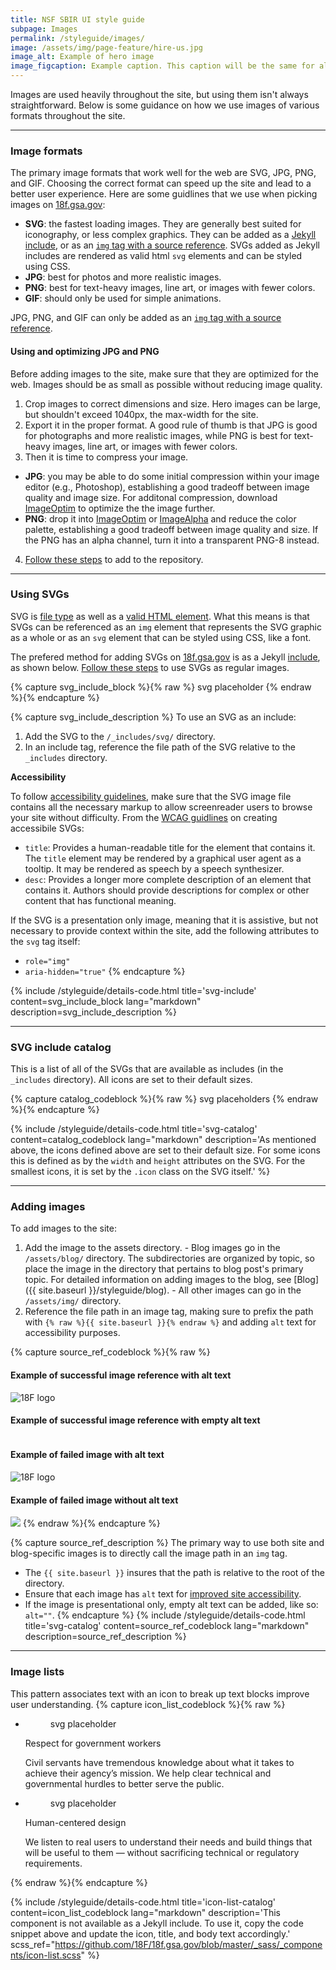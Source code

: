 ```yaml
---
title: NSF SBIR UI style guide
subpage: Images
permalink: /styleguide/images/
image: /assets/img/page-feature/hire-us.jpg
image_alt: Example of hero image
image_figcaption: Example caption. This caption will be the same for all pages that have image_figcaption specified in their front matter.
---
```




Images are used heavily throughout the site, but using them isn't always straightforward. Below is some guidance on how we use images of various formats throughout the site.

---

### Image formats

The primary image formats that work well for the web are SVG, JPG, PNG, and GIF. Choosing the correct format can speed up the site and lead to a better user experience. Here are some guidlines that we use when picking images on [18f.gsa.gov](https://18f.gsa.gov):

* **SVG**: the fastest loading images. They are generally best suited for iconography, or less complex graphics. They can be added as a [Jekyll include](#svg-includes), or as an [`img` tag with a source reference](#adding-images). SVGs added as Jekyll includes are rendered as valid html `svg` elements and can be styled using CSS.
* **JPG**: best for photos and more realistic images.
* **PNG**: best for text-heavy images, line art, or images with fewer colors.
* **GIF**: should only be used for simple animations.

JPG, PNG, and GIF can only be added as an [`img` tag with a source reference](#adding-images).

#### Using and optimizing JPG and PNG

Before adding images to the site, make sure that they are optimized for the web. Images should be as small as possible without reducing image quality.

1. Crop images to correct dimensions and size. Hero images can be large, but shouldn't exceed 1040px, the max-width for the site.
2. Export it in the proper format. A good rule of thumb is that JPG is good for photographs and more realistic images, while PNG is best for text-heavy images, line art, or images with fewer colors.
3. Then it is time to compress your image.
  - **JPG**: you may be able to do some initial compression within your image editor (e.g., Photoshop), establishing a good tradeoff between image quality and image size. For additonal compression, download [ImageOptim](https://imageoptim.com) to optimize the the image further.
  - **PNG**: drop it into [ImageOptim](https://imageoptim.com) or [ImageAlpha](https://pngmini.com/) and reduce the color palette, establishing a good tradeoff between image quality and size. If the PNG has an alpha channel, turn it into a transparent PNG-8 instead.
4. [Follow these steps](#adding-images) to add to the repository.

---

### Using SVGs

SVG is [file type](https://en.wikipedia.org/wiki/Scalable_Vector_Graphics) as well as a [valid HTML element](https://www.w3schools.com/html/html5_svg.asp). What this means is that SVGs can be referenced as an `img` element that represents the SVG graphic as a whole or as an `svg` element that can be styled using CSS, like a font.

The prefered method for adding SVGs on [18f.gsa.gov](https://18f.gsa.gov) is as a Jekyll [include](https://jekyllrb.com/docs/includes/), as shown below. [Follow these steps](#adding-images) to use SVGs as regular images.

{% capture svg_include_block %}{% raw %}
  svg placeholder
{% endraw %}{% endcapture %}

{% capture svg_include_description %}
  To use an SVG as an include:
  1. Add the SVG to the `/_includes/svg/` directory.
  2. In an include tag, reference the file path of the SVG relative to the `_includes` directory.

  **Accessibility**

  To follow [accessibility guidelines](https://guides.18f.gov/accessibility/), make sure that the SVG image file contains all the necessary markup to allow screenreader users to browse your site without difficulty. From the [WCAG guidlines](https://www.w3.org/TR/SVG-access/#Equivalent) on creating accessibile SVGs:

  * `title`: Provides a human-readable title for the element that contains it. The `title` element may be rendered by a graphical user agent as a tooltip. It may be rendered as speech by a speech synthesizer.
  * `desc`: Provides a longer more complete description of an element that contains it. Authors should provide descriptions for complex or other content that has functional meaning.

  If the SVG is a presentation only image, meaning that it is assistive, but not necessary to provide context within the site, add the following attributes to the `svg` tag itself:

  * `role="img"`
  * `aria-hidden="true"`
{% endcapture %}

{% include /styleguide/details-code.html
   title='svg-include'
   content=svg_include_block
   lang="markdown"
   description=svg_include_description
%}

---

### SVG include catalog

This is a list of all of the SVGs that are available as includes (in the `_includes` directory). All icons are set to their default sizes.

{% capture catalog_codeblock %}{% raw %}
svg placeholders
{% endraw %}{% endcapture %}


{% include /styleguide/details-code.html
   title='svg-catalog'
   content=catalog_codeblock
   lang="markdown"
   description='As mentioned above, the icons defined above are set to their default size. For some icons this is defined as by the `width` and `height` attributes on the SVG. For the smallest icons, it is set by the `.icon` class on the SVG itself.'
%}

---

### Adding images

To add images to the site:
  1. Add the image to the assets directory.
    - Blog images go in the `/assets/blog/` directory. The subdirectories are organized by topic, so place the image in the directory that pertains to blog post's primary topic. For detailed information on adding images to the blog, see [Blog]({{ site.baseurl }}/styleguide/blog).
    - All other images can go in the `/assets/img/` directory.
  2. Reference the file path in an image tag, making sure to prefix the path with `{% raw %}{{ site.baseurl }}{% endraw %}` and adding `alt` text for accessibility purposes.


{% capture source_ref_codeblock %}{% raw %}
#### Example of successful image reference with alt text
<img src="{{ site.baseurl }}/assets/img/logos/18F-Logo-S.png" alt="18F logo" />

#### Example of successful image reference with empty alt text
<img src="{{ site.baseurl }}/assets/img/logos/18F-Logo-S.png" alt="" />

#### Example of failed image with alt text
<img src="{{ site.baseurl }}/assets/img/logos/18F-Logo-Small.jpg" alt="18F logo" />

#### Example of failed image without alt text
<img src="{{ site.baseurl }}/assets/img/logos/18F-Logo-Small.jpg" />
{% endraw %}{% endcapture %}

{% capture source_ref_description %}
The primary way to use both site and blog-specific images is to directly call the image path in an `img` tag.

* The `{{ site.baseurl }}` insures that the path is relative to the root of the directory.
* Ensure that each image has `alt` text for [improved site accessibility](https://www.w3.org/TR/WCAG20-TECHS/H37.html).
* If the image is presentational only, empty alt text can be added, like so: `alt=""`.
{% endcapture %}
{% include /styleguide/details-code.html
   title='svg-catalog'
   content=source_ref_codeblock
   lang="markdown"
   description=source_ref_description
%}

---

### Image lists

This pattern associates text with an icon to break up text blocks improve user understanding.
{% capture icon_list_codeblock %}{% raw %}
<ul class="icon-list-wrapper">
  <li class="icon-list">
    <figure class="icon-list-image">svg placeholder</figure>
    <div class="icon-list-text">
      <p class="p-bold">Respect for government workers</p>
      <p>Civil servants have tremendous knowledge about what it takes to achieve their agency’s mission. We help clear technical and governmental hurdles to better serve the public.</p>
    </div>
  </li>
  <li class="icon-list">
    <figure class="icon-list-image">svg placeholder</figure>
    <div class="icon-list-text">
      <p class="p-bold">Human-centered design</p>
      <p>We listen to real users to understand their needs and build things that will be useful to them — without sacrificing technical or regulatory requirements.</p>
    </div>
  </li>
</ul>
{% endraw %}{% endcapture %}

{% include /styleguide/details-code.html
   title='icon-list-catalog'
   content=icon_list_codeblock
   lang="markdown"
   description='This component is not available as a Jekyll include. To use it, copy the code snippet above and update the icon, title, and body text accordingly.'
   scss_ref="https://github.com/18F/18f.gsa.gov/blob/master/_sass/_components/icon-list.scss"
%}
